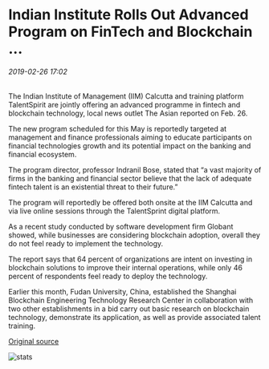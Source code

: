 # Indian Institute Rolls Out Advanced Program on FinTech and Blockchain ...

###### 2019-02-26 17:02

The Indian Institute of Management (IIM) Calcutta and training platform TalentSpirit are jointly offering an advanced programme in fintech and blockchain technology, local news outlet The Asian reported on Feb. 26.

The new program scheduled for this May is reportedly targeted at management and finance professionals aiming to educate participants on financial technologies growth and its potential impact on the banking and financial ecosystem.

The program director, professor Indranil Bose, stated that “a vast majority of firms in the banking and financial sector believe that the lack of adequate fintech talent is an existential threat to their future.”

The program will reportedly be offered both onsite at the IIM Calcutta and via live online sessions through the TalentSprint digital platform.

As a recent study conducted by software development firm Globant showed, while businesses are considering blockchain adoption, overall they do not feel ready to implement the technology.

The report says that 64 percent of organizations are intent on investing in blockchain solutions to improve their internal operations, while only 46 percent of respondents feel ready to deploy the technology.

Earlier this month, Fudan University, China, established the Shanghai Blockchain Engineering Technology Research Center in collaboration with two other establishments in a bid carry out basic research on blockchain technology, demonstrate its application, as well as provide associated talent training.

[Original source](https://cointelegraph.com/news/indian-institute-rolls-out-advanced-program-on-fintech-and-blockchain)

![stats](https://c.statcounter.com/11760860/0/a89fa40b/1/ "stats")